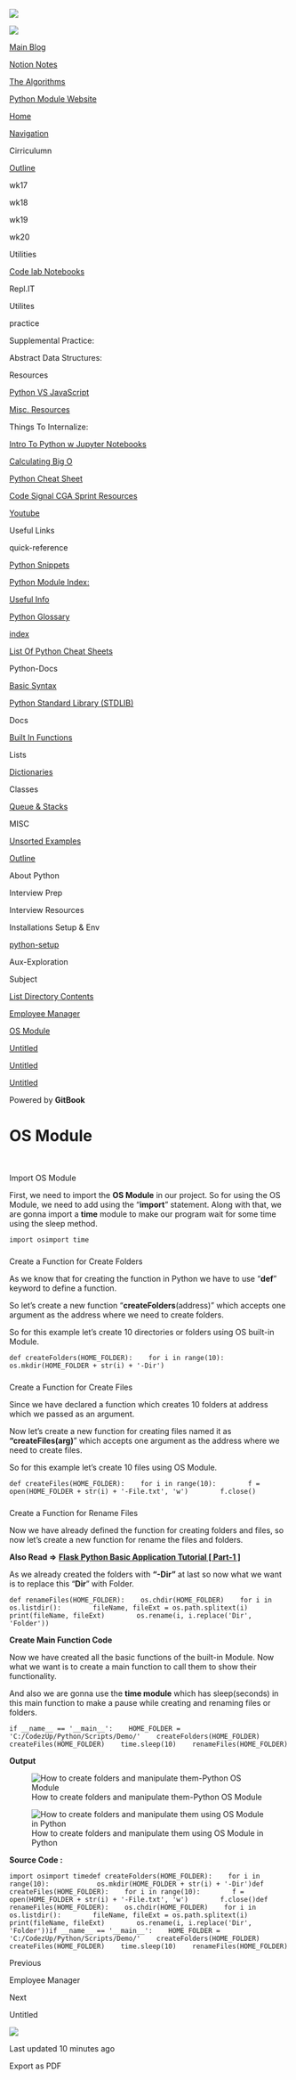 <a href="../../index.html" class="link-a079aa82--primary-53a25e66--logoLink-10d08504"></a>

<img src="https://gblobscdn.gitbook.com/spaces%2F-Mij72ebV4OjqJvBacMy%2Favatar-rectangle-1630798188535.png?alt=media" class="image-67b14f24--logo-35ac2404--small-5fbe8ad7" />

<a href="../../index.html" class="link-a079aa82--primary-53a25e66--logoLink-10d08504"></a>

<img src="https://gblobscdn.gitbook.com/spaces%2F-Mij72ebV4OjqJvBacMy%2Favatar-rectangle-1630798188535.png?alt=media" class="image-67b14f24--logo-35ac2404--medium-5fbe8af6" />

<a href="https://bgoonz-blog.netlify.app/#gsc.tab=0" class="button-36063075--medium-6e2a217a--button-195c575e--linkButton-67c61496--links-282dde1f"><span class="text-4505230f--UIH400-4e41e82a--textContentFamily-49a318e1--text-8ee2c8b2"><span class="text-4505230f--UIH400-4e41e82a--textContentFamily-49a318e1">Main Blog</span></span></a>

<a href="https://www.notion.so/webdevhub42/Python-Data-Structures-Unit-1da9a5d55db844f4b62aff6fd2b4d1ce" class="button-36063075--medium-6e2a217a--button-195c575e--linkButton-67c61496--links-282dde1f"><span class="text-4505230f--UIH400-4e41e82a--textContentFamily-49a318e1--text-8ee2c8b2"><span class="text-4505230f--UIH400-4e41e82a--textContentFamily-49a318e1">Notion Notes</span></span></a>

<a href="https://bgoonz-branch-the-algos.vercel.app/" class="button-36063075--medium-6e2a217a--button-195c575e--linkButton-67c61496--links-282dde1f"><span class="text-4505230f--UIH400-4e41e82a--textContentFamily-49a318e1--text-8ee2c8b2"><span class="text-4505230f--UIH400-4e41e82a--textContentFamily-49a318e1">The Algorithms</span></span></a>

<a href="https://thealgorithms.netlify.app/#" class="button-36063075--medium-6e2a217a--button-195c575e--linkButton-67c61496--links-282dde1f"><span class="text-4505230f--UIH400-4e41e82a--textContentFamily-49a318e1--text-8ee2c8b2"><span class="text-4505230f--UIH400-4e41e82a--textContentFamily-49a318e1">Python Module Website</span></span></a>

<a href="../../index.html" class="navButton-94f2579c--navButtonClickable-161b88ca"><span class="text-4505230f--UIH300-2063425d--textContentFamily-49a318e1--navButtonLabel-14a4968f">Home</span></a>

<a href="../../navigation.html" class="navButton-94f2579c--navButtonClickable-161b88ca"><span class="text-4505230f--UIH300-2063425d--textContentFamily-49a318e1--navButtonLabel-14a4968f">Navigation</span></a>

<span class="text-4505230f--UIH300-2063425d--textContentFamily-49a318e1--navButtonLabel-14a4968f"><span class="text-4505230f--InfoH200-3a8a7a86--textContentFamily-49a318e1">Cirriculumn</span></span>

<a href="../../cirriculumn/untitled.html" class="navButton-94f2579c--navButtonClickable-161b88ca"><span class="text-4505230f--UIH300-2063425d--textContentFamily-49a318e1--navButtonLabel-14a4968f">Outline</span></a>

<span class="text-4505230f--UIH300-2063425d--textContentFamily-49a318e1--navButtonLabel-14a4968f">wk17</span>

<span class="text-4505230f--UIH300-2063425d--textContentFamily-49a318e1--navButtonLabel-14a4968f">wk18</span>

<span class="text-4505230f--UIH300-2063425d--textContentFamily-49a318e1--navButtonLabel-14a4968f">wk19</span>

<span class="text-4505230f--UIH300-2063425d--textContentFamily-49a318e1--navButtonLabel-14a4968f">wk20</span>

<span class="text-4505230f--UIH300-2063425d--textContentFamily-49a318e1--navButtonLabel-14a4968f"><span class="text-4505230f--InfoH200-3a8a7a86--textContentFamily-49a318e1">Utilities</span></span>

<a href="../../utilities/code-lab-notebooks.html" class="navButton-94f2579c--navButtonClickable-161b88ca"><span class="text-4505230f--UIH300-2063425d--textContentFamily-49a318e1--navButtonLabel-14a4968f">Code lab Notebooks</span></a>

<span class="text-4505230f--UIH300-2063425d--textContentFamily-49a318e1--navButtonLabel-14a4968f">Repl.IT</span>

<span class="text-4505230f--UIH300-2063425d--textContentFamily-49a318e1--navButtonLabel-14a4968f">Utilites</span>

<span class="text-4505230f--UIH300-2063425d--textContentFamily-49a318e1--navButtonLabel-14a4968f"><span class="text-4505230f--InfoH200-3a8a7a86--textContentFamily-49a318e1">practice</span></span>

<span class="text-4505230f--UIH300-2063425d--textContentFamily-49a318e1--navButtonLabel-14a4968f">Supplemental Practice:</span>

<span class="text-4505230f--UIH300-2063425d--textContentFamily-49a318e1--navButtonLabel-14a4968f">Abstract Data Structures:</span>

<span class="text-4505230f--UIH300-2063425d--textContentFamily-49a318e1--navButtonLabel-14a4968f"><span class="text-4505230f--InfoH200-3a8a7a86--textContentFamily-49a318e1">Resources</span></span>

<a href="../../resources/python-vs-javascript.html" class="navButton-94f2579c--navButtonClickable-161b88ca"><span class="text-4505230f--UIH300-2063425d--textContentFamily-49a318e1--navButtonLabel-14a4968f">Python VS JavaScript</span></a>

<a href="../../resources/untitled-1.html" class="navButton-94f2579c--navButtonClickable-161b88ca"><span class="text-4505230f--UIH300-2063425d--textContentFamily-49a318e1--navButtonLabel-14a4968f">Misc. Resources</span></a>

<span class="text-4505230f--UIH300-2063425d--textContentFamily-49a318e1--navButtonLabel-14a4968f">Things To Internalize:</span>

<a href="../../resources/intro-to-python-w-jupyter-notebooks.html" class="navButton-94f2579c--navButtonClickable-161b88ca"><span class="text-4505230f--UIH300-2063425d--textContentFamily-49a318e1--navButtonLabel-14a4968f">Intro To Python w Jupyter Notebooks</span></a>

<a href="../../resources/calculating-big-o.html" class="navButton-94f2579c--navButtonClickable-161b88ca"><span class="text-4505230f--UIH300-2063425d--textContentFamily-49a318e1--navButtonLabel-14a4968f">Calculating Big O</span></a>

<a href="../../resources/python-cheat-sheet.html" class="navButton-94f2579c--navButtonClickable-161b88ca"><span class="text-4505230f--UIH300-2063425d--textContentFamily-49a318e1--navButtonLabel-14a4968f">Python Cheat Sheet</span></a>

<a href="../../resources/code-signal-cga-sprint-resources.html" class="navButton-94f2579c--navButtonClickable-161b88ca"><span class="text-4505230f--UIH300-2063425d--textContentFamily-49a318e1--navButtonLabel-14a4968f">Code Signal CGA Sprint Resources</span></a>

<a href="../../resources/youtube.html" class="navButton-94f2579c--navButtonClickable-161b88ca"><span class="text-4505230f--UIH300-2063425d--textContentFamily-49a318e1--navButtonLabel-14a4968f">Youtube</span></a>

<span class="text-4505230f--UIH300-2063425d--textContentFamily-49a318e1--navButtonLabel-14a4968f">Useful Links</span>

<span class="text-4505230f--UIH300-2063425d--textContentFamily-49a318e1--navButtonLabel-14a4968f"><span class="text-4505230f--InfoH200-3a8a7a86--textContentFamily-49a318e1">quick-reference</span></span>

<a href="../../misc/untitled/python-snippets.html" class="navButton-94f2579c--navButtonClickable-161b88ca"><span class="text-4505230f--UIH300-2063425d--textContentFamily-49a318e1--navButtonLabel-14a4968f">Python Snippets</span></a>

<a href="../../quick-reference/python-module-index.html" class="navButton-94f2579c--navButtonClickable-161b88ca"><span class="text-4505230f--UIH300-2063425d--textContentFamily-49a318e1--navButtonLabel-14a4968f">Python Module Index:</span></a>

<a href="../../quick-reference/untitled.html" class="navButton-94f2579c--navButtonClickable-161b88ca"><span class="text-4505230f--UIH300-2063425d--textContentFamily-49a318e1--navButtonLabel-14a4968f">Useful Info</span></a>

<a href="../../quick-reference/python-glossary.html" class="navButton-94f2579c--navButtonClickable-161b88ca"><span class="text-4505230f--UIH300-2063425d--textContentFamily-49a318e1--navButtonLabel-14a4968f">Python Glossary</span></a>

<a href="../../quick-reference/untitled-1.html" class="navButton-94f2579c--navButtonClickable-161b88ca"><span class="text-4505230f--UIH300-2063425d--textContentFamily-49a318e1--navButtonLabel-14a4968f">index</span></a>

<a href="../../bash-commands.html" class="navButton-94f2579c--navButtonClickable-161b88ca"><span class="text-4505230f--UIH300-2063425d--textContentFamily-49a318e1--navButtonLabel-14a4968f">List Of Python Cheat Sheets</span></a>

<span class="text-4505230f--UIH300-2063425d--textContentFamily-49a318e1--navButtonLabel-14a4968f"><span class="text-4505230f--InfoH200-3a8a7a86--textContentFamily-49a318e1">Python-Docs</span></span>

<a href="../../stdlib/basic-syntax.html" class="navButton-94f2579c--navButtonClickable-161b88ca"><span class="text-4505230f--UIH300-2063425d--textContentFamily-49a318e1--navButtonLabel-14a4968f">Basic Syntax</span></a>

<a href="../../stdlib/python-standard-library-stdlib.html" class="navButton-94f2579c--navButtonClickable-161b88ca"><span class="text-4505230f--UIH300-2063425d--textContentFamily-49a318e1--navButtonLabel-14a4968f">Python Standard Library (STDLIB)</span></a>

<span class="text-4505230f--UIH300-2063425d--textContentFamily-49a318e1--navButtonLabel-14a4968f">Docs</span>

<a href="../../stdlib/built-in-functions.html" class="navButton-94f2579c--navButtonClickable-161b88ca"><span class="text-4505230f--UIH300-2063425d--textContentFamily-49a318e1--navButtonLabel-14a4968f">Built In Functions</span></a>

<span class="text-4505230f--UIH300-2063425d--textContentFamily-49a318e1--navButtonLabel-14a4968f">Lists</span>

<a href="../../stdlib/dictionaries.html" class="navButton-94f2579c--navButtonClickable-161b88ca"><span class="text-4505230f--UIH300-2063425d--textContentFamily-49a318e1--navButtonLabel-14a4968f">Dictionaries</span></a>

<span class="text-4505230f--UIH300-2063425d--textContentFamily-49a318e1--navButtonLabel-14a4968f">Classes</span>

<a href="../../stdlib/queue-and-stacks.html" class="navButton-94f2579c--navButtonClickable-161b88ca"><span class="text-4505230f--UIH300-2063425d--textContentFamily-49a318e1--navButtonLabel-14a4968f">Queue &amp; Stacks</span></a>

<span class="text-4505230f--UIH300-2063425d--textContentFamily-49a318e1--navButtonLabel-14a4968f"><span class="text-4505230f--InfoH200-3a8a7a86--textContentFamily-49a318e1">MISC</span></span>

<a href="../../interview-prep/interview-resources/unsorted-examples.html" class="navButton-94f2579c--navButtonClickable-161b88ca"><span class="text-4505230f--UIH300-2063425d--textContentFamily-49a318e1--navButtonLabel-14a4968f">Unsorted Examples</span></a>

<a href="../../misc/outline.html" class="navButton-94f2579c--navButtonClickable-161b88ca"><span class="text-4505230f--UIH300-2063425d--textContentFamily-49a318e1--navButtonLabel-14a4968f">Outline</span></a>

<span class="text-4505230f--UIH300-2063425d--textContentFamily-49a318e1--navButtonLabel-14a4968f">About Python</span>

<span class="text-4505230f--UIH300-2063425d--textContentFamily-49a318e1--navButtonLabel-14a4968f"><span class="text-4505230f--InfoH200-3a8a7a86--textContentFamily-49a318e1">Interview Prep</span></span>

<span class="text-4505230f--UIH300-2063425d--textContentFamily-49a318e1--navButtonLabel-14a4968f">Interview Resources</span>

<span class="text-4505230f--UIH300-2063425d--textContentFamily-49a318e1--navButtonLabel-14a4968f"><span class="text-4505230f--InfoH200-3a8a7a86--textContentFamily-49a318e1">Installations Setup & Env</span></span>

<a href="../../installations-setup-and-env/untitled.html" class="navButton-94f2579c--navButtonClickable-161b88ca"><span class="text-4505230f--UIH300-2063425d--textContentFamily-49a318e1--navButtonLabel-14a4968f">python-setup</span></a>

<span class="text-4505230f--UIH300-2063425d--textContentFamily-49a318e1--navButtonLabel-14a4968f"><span class="text-4505230f--InfoH200-3a8a7a86--textContentFamily-49a318e1">Aux-Exploration</span></span>

<span class="text-4505230f--UIH300-2063425d--textContentFamily-49a318e1--navButtonLabel-14a4968f">Subject</span>

<a href="list-directory-contents.html" class="navButton-94f2579c--pageItemWithChildrenNested-2c5d8183--navButtonClickable-161b88ca"><span class="text-4505230f--UIH300-2063425d--textContentFamily-49a318e1--navButtonLabel-14a4968f">List Directory Contents</span></a>

<a href="untitled-5.html" class="navButton-94f2579c--pageItemWithChildrenNested-2c5d8183--navButtonClickable-161b88ca"><span class="text-4505230f--UIH300-2063425d--textContentFamily-49a318e1--navButtonLabel-14a4968f">Employee Manager</span></a>

<a href="untitled-4.html" class="navButton-94f2579c--pageItemWithChildrenNested-2c5d8183--navButtonClickable-161b88ca--navButtonOpened-6a88552e"><span class="text-4505230f--UIH300-2063425d--textContentFamily-49a318e1--navButtonLabel-14a4968f">OS Module</span></a>

<a href="untitled-3.html" class="navButton-94f2579c--pageItemWithChildrenNested-2c5d8183--navButtonClickable-161b88ca"><span class="text-4505230f--UIH300-2063425d--textContentFamily-49a318e1--navButtonLabel-14a4968f">Untitled</span></a>

<a href="untitled-2.html" class="navButton-94f2579c--pageItemWithChildrenNested-2c5d8183--navButtonClickable-161b88ca"><span class="text-4505230f--UIH300-2063425d--textContentFamily-49a318e1--navButtonLabel-14a4968f">Untitled</span></a>

<a href="untitled-1.html" class="navButton-94f2579c--pageItemWithChildrenNested-2c5d8183--navButtonClickable-161b88ca"><span class="text-4505230f--UIH300-2063425d--textContentFamily-49a318e1--navButtonLabel-14a4968f">Untitled</span></a>

<a href="https://www.gitbook.com/?utm_source=content&amp;utm_medium=trademark&amp;utm_campaign=bgoonz42" class="reset-3c756112--trademark-a8da4b94"></a>

<span class="text-4505230f--TextH200-a3425406--textUIFamily-5ebd8e40">Powered by **GitBook**</span>

<span class="text-4505230f--DisplayH900-bfb998fa--textContentFamily-49a318e1">OS Module</span>
==============================================================================================

<span class="text-4505230f--UIH300-2063425d--textUIFamily-5ebd8e40--text-8ee2c8b2"></span>

<span class="text-4505230f--TextH400-3033861f--textContentFamily-49a318e1"><span data-key="263eb8e8572f4f0ebdb86763a9f07cd4"><span data-offset-key="263eb8e8572f4f0ebdb86763a9f07cd4:0"><span data-slate-zero-width="n">​</span></span></span></span>

<span class="text-4505230f--HeadingH600-23f228db--textContentFamily-49a318e1"><span data-key="ab5713ded34c41ff8b643a5f2a09e980"><span data-offset-key="ab5713ded34c41ff8b643a5f2a09e980:0">Import OS Module</span></span></span>

<span class="text-4505230f--TextH400-3033861f--textContentFamily-49a318e1"><span data-key="24413e68b55649a183bad5dcf6568aac"><span data-offset-key="24413e68b55649a183bad5dcf6568aac:0">First, we need to import the </span><span data-offset-key="24413e68b55649a183bad5dcf6568aac:1">**OS Module**</span><span data-offset-key="24413e68b55649a183bad5dcf6568aac:2"> in our project. So for using the OS Module, we need to add using the “</span><span data-offset-key="24413e68b55649a183bad5dcf6568aac:3">**import**</span><span data-offset-key="24413e68b55649a183bad5dcf6568aac:4">” statement. Along with that, we are gonna import a </span><span data-offset-key="24413e68b55649a183bad5dcf6568aac:5">**time** </span><span data-offset-key="24413e68b55649a183bad5dcf6568aac:6">module to make our program wait for some time using the sleep method.</span></span></span>

    import osimport time

### 

<span class="text-4505230f--HeadingH400-686c0942--textContentFamily-49a318e1"><span data-key="89d7a352f77e4c20b28792c70743bd37"><span data-offset-key="89d7a352f77e4c20b28792c70743bd37:0">Create a Function for Create Folders</span></span></span>

<span class="text-4505230f--TextH400-3033861f--textContentFamily-49a318e1"><span data-key="abcd2f8ef71c4bca8bff1b69bc436737"><span data-offset-key="abcd2f8ef71c4bca8bff1b69bc436737:0">As we know that for creating the function in Python we have to use “</span><span data-offset-key="abcd2f8ef71c4bca8bff1b69bc436737:1">**def**</span><span data-offset-key="abcd2f8ef71c4bca8bff1b69bc436737:2">” keyword to define a function.</span></span></span>

<span class="text-4505230f--TextH400-3033861f--textContentFamily-49a318e1"><span data-key="21b0011ef9934731a6d9764282dfd67b"><span data-offset-key="21b0011ef9934731a6d9764282dfd67b:0">So let’s create a new function “</span><span data-offset-key="21b0011ef9934731a6d9764282dfd67b:1">**createFolders**</span><span data-offset-key="21b0011ef9934731a6d9764282dfd67b:2">(address)” which accepts one argument as the address where we need to create folders.</span></span></span>

<span class="text-4505230f--TextH400-3033861f--textContentFamily-49a318e1"><span data-key="8383e1ba2ef64b52bbe9ecc18f033e56"><span data-offset-key="8383e1ba2ef64b52bbe9ecc18f033e56:0">So for this example let’s create 10 directories or folders using OS built-in Module.</span></span></span>

    def createFolders(HOME_FOLDER):    for i in range(10):            os.mkdir(HOME_FOLDER + str(i) + '-Dir')

### 

<span class="text-4505230f--HeadingH400-686c0942--textContentFamily-49a318e1"><span data-key="2440bf7c16cb4649b53cc8eda2326242"><span data-offset-key="2440bf7c16cb4649b53cc8eda2326242:0">Create a Function for Create Files</span></span></span>

<span class="text-4505230f--TextH400-3033861f--textContentFamily-49a318e1"><span data-key="4feccc8c9bc84008a6b4e5c1d34bc729"><span data-offset-key="4feccc8c9bc84008a6b4e5c1d34bc729:0">Since we have declared a function which creates 10 folders at address which we passed as an argument.</span></span></span>

<span class="text-4505230f--TextH400-3033861f--textContentFamily-49a318e1"><span data-key="98d9fe3149bb49e1bce426226795411a"><span data-offset-key="98d9fe3149bb49e1bce426226795411a:0">Now let’s create a new function for creating files named it as </span><span data-offset-key="98d9fe3149bb49e1bce426226795411a:1">**“createFiles(arg)**</span><span data-offset-key="98d9fe3149bb49e1bce426226795411a:2">” which accepts one argument as the address where we need to create files.</span></span></span>

<span class="text-4505230f--TextH400-3033861f--textContentFamily-49a318e1"><span data-key="559f7f96760944d7bef1f9656aadb95b"><span data-offset-key="559f7f96760944d7bef1f9656aadb95b:0">So for this example let’s create 10 files using OS Module.</span></span></span>

    def createFiles(HOME_FOLDER):    for i in range(10):        f = open(HOME_FOLDER + str(i) + '-File.txt', 'w')        f.close()

### 

<span class="text-4505230f--HeadingH400-686c0942--textContentFamily-49a318e1"><span data-key="7dd3b7c3f5f644c280e0d489ba53e4b7"><span data-offset-key="7dd3b7c3f5f644c280e0d489ba53e4b7:0">Create a Function for Rename Files</span></span></span>

<span class="text-4505230f--TextH400-3033861f--textContentFamily-49a318e1"><span data-key="17c7a661623f47d9ba5a7f4736a20337"><span data-offset-key="17c7a661623f47d9ba5a7f4736a20337:0">Now we have already defined the function for creating folders and files, so now let’s create a new function for rename the files and folders.</span></span></span>

<span class="text-4505230f--TextH400-3033861f--textContentFamily-49a318e1"><span data-key="d76c240144bd4b37a383caaeb5291a2f"><span data-offset-key="d76c240144bd4b37a383caaeb5291a2f:0">**Also Read =&gt;** </span></span><a href="https://codezup.com/basic-flask-python-application-tutorial/" class="link-a079aa82--primary-53a25e66--link-faf6c434"><span data-key="93187cae93094f5bbb47e5e46b015776"><span data-offset-key="93187cae93094f5bbb47e5e46b015776:0"><strong>Flask Python Basic Application Tutorial [ Part-1 ]</strong></span></span></a><span data-key="8839d3cbe7c34dcbb67e487aea302970"><span data-offset-key="8839d3cbe7c34dcbb67e487aea302970:0"><span data-slate-zero-width="z">​</span></span></span></span>

<span class="text-4505230f--TextH400-3033861f--textContentFamily-49a318e1"><span data-key="bf2c866cfb494225bf49aafa04e3d22a"><span data-offset-key="bf2c866cfb494225bf49aafa04e3d22a:0">As we already created the folders with </span><span data-offset-key="bf2c866cfb494225bf49aafa04e3d22a:1">**“-Dir”**</span><span data-offset-key="bf2c866cfb494225bf49aafa04e3d22a:2"> at last so now what we want is to replace this “</span><span data-offset-key="bf2c866cfb494225bf49aafa04e3d22a:3">**Dir**</span><span data-offset-key="bf2c866cfb494225bf49aafa04e3d22a:4">” with Folder.</span></span></span>

    def renameFiles(HOME_FOLDER):    os.chdir(HOME_FOLDER)    for i in os.listdir():        fileName, fileExt = os.path.splitext(i)        print(fileName, fileExt)        os.rename(i, i.replace('Dir', 'Folder'))

<span class="text-4505230f--TextH400-3033861f--textContentFamily-49a318e1"><span data-key="64b6c58abcf647ed97549ed20d90c599"><span data-offset-key="64b6c58abcf647ed97549ed20d90c599:0">**Create Main Function Code**</span></span></span>

<span class="text-4505230f--TextH400-3033861f--textContentFamily-49a318e1"><span data-key="e18ffe81252d486a82b7e2905d93fb0f"><span data-offset-key="e18ffe81252d486a82b7e2905d93fb0f:0">Now we have created all the basic functions of the built-in Module. Now what we want is to create a main function to call them to show their functionality.</span></span></span>

<span class="text-4505230f--TextH400-3033861f--textContentFamily-49a318e1"><span data-key="2538cd36fbd34f3f93235311748da382"><span data-offset-key="2538cd36fbd34f3f93235311748da382:0">And also we are gonna use the </span><span data-offset-key="2538cd36fbd34f3f93235311748da382:1">**time module**</span><span data-offset-key="2538cd36fbd34f3f93235311748da382:2"> which has sleep(seconds) in this main function to make a pause while creating and renaming files or folders.</span></span></span>

    if __name__ == '__main__':    HOME_FOLDER = 'C:/CodezUp/Python/Scripts/Demo/'    createFolders(HOME_FOLDER)    createFiles(HOME_FOLDER)    time.sleep(10)    renameFiles(HOME_FOLDER)

<span class="text-4505230f--TextH400-3033861f--textContentFamily-49a318e1"><span data-key="6b6e567e35d94296a26fbdbf0a05166f"><span data-offset-key="6b6e567e35d94296a26fbdbf0a05166f:0">**Output**</span></span></span>

<figure><img src="https://i0.wp.com/codezup.com/wp-content/uploads/2019/12/How-to-create-folders-and-manipulate-them-Python-output1.png?resize=665%2C253&amp;ssl=1" alt="How to create folders and manipulate them-Python OS Module" class="image-52799b3c" /><figcaption><span class="text-4505230f--TextH400-3033861f--textContentFamily-49a318e1" style="max-width: 100%">How to create folders and manipulate them-Python OS Module</span></figcaption></figure>

<figure><img src="https://i1.wp.com/codezup.com/wp-content/uploads/2019/12/How-to-create-folders-and-manipulate-them-Python-output2.png?resize=665%2C465&amp;ssl=1" alt="How to create folders and manipulate them using OS Module in Python" class="image-52799b3c" /><figcaption><span class="text-4505230f--TextH400-3033861f--textContentFamily-49a318e1" style="max-width: 100%">How to create folders and manipulate them using OS Module in Python</span></figcaption></figure>

<span class="text-4505230f--TextH400-3033861f--textContentFamily-49a318e1"><span data-key="6c3692d943b645329f7bb56512d02f88"><span data-offset-key="6c3692d943b645329f7bb56512d02f88:0">**Source Code :**</span></span></span>

    import osimport time​def createFolders(HOME_FOLDER):    for i in range(10):            os.mkdir(HOME_FOLDER + str(i) + '-Dir')​def createFiles(HOME_FOLDER):    for i in range(10):        f = open(HOME_FOLDER + str(i) + '-File.txt', 'w')        f.close()​def renameFiles(HOME_FOLDER):    os.chdir(HOME_FOLDER)    for i in os.listdir():        fileName, fileExt = os.path.splitext(i)        print(fileName, fileExt)        os.rename(i, i.replace('Dir', 'Folder'))​if __name__ == '__main__':    HOME_FOLDER = 'C:/CodezUp/Python/Scripts/Demo/'    createFolders(HOME_FOLDER)    createFiles(HOME_FOLDER)    time.sleep(10)    renameFiles(HOME_FOLDER)

<a href="untitled-5.html" class="reset-3c756112--card-6570f064--whiteCard-fff091a4--cardPrevious-56a5e674"></a>

<span class="text-4505230f--TextH200-a3425406--textContentFamily-49a318e1">Previous</span>

<span class="text-4505230f--UIH400-4e41e82a--textContentFamily-49a318e1">Employee Manager</span>

<a href="untitled-3.html" class="reset-3c756112--card-6570f064--whiteCard-fff091a4--cardNext-19241c42"></a>

<span class="text-4505230f--TextH200-a3425406--textContentFamily-49a318e1">Next</span>

<span class="text-4505230f--UIH400-4e41e82a--textContentFamily-49a318e1">Untitled</span>

<img src="https://avatars.githubusercontent.com/u/66654881?v=4" class="image-67b14f24--avatar-1c1d03ec" />

<span class="text-4505230f--TextH200-a3425406--textContentFamily-49a318e1">Last updated 10 minutes ago</span>

<span class="text-4505230f--UIH300-2063425d--textUIFamily-5ebd8e40">Export as PDF</span>
